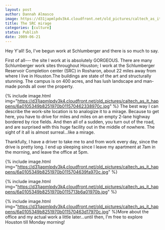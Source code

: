 ```yaml
---
layout: post
author: Dannah Almasco
image: https://d31japmlpdv3k4.cloudfront.net/old_pictures/caltech_as_it_happens/6a0105349b8251970b011570461927970c.jpg
title: The SRC mirage
categories: [culture]
status: Publish
date: 2009-06-21
---
```


Hey Y'all! So, I've begun work at Schlumberger and there is so much to say.

First of all--- the site I work at is absolutely GORGEOUS. There are many Schlumberger work sites throughout Houston; I work at the Schlumberger Reservoir Completion center (SRC) in Rosharon, about 22 miles away from where I live in Houston.The buildings are state of the art and structurally stunning. The campus is on 400 acres, and has lush landscape and man-made ponds all over the property. 


{% include image.html img="https://d31japmlpdv3k4.cloudfront.net/old_pictures/caltech_as_it_happens/6a0105349b8251970b011570462338970c.jpg" %}
The best way I can describe the work-site location is to analogize it to a mirage. Because to get here, you have to drive for miles and miles on an empty 2-lane highway bordered by rice fields. And then all of a sudden, you turn out of the road, and are surprised with this huge facility out in the middle of nowhere. The sight of it all is almost surreal...like a mirage.

Thankfully, I have a driver to take me to and from work every day, since the drive is pretty long. I end up sleeping since I leave my apartment at 7am in the morning, and leave the office at 5pm.


{% include image.html img="https://d31japmlpdv3k4.cloudfront.net/old_pictures/caltech_as_it_happens/6a0105349b8251970b0115704639fa970c.jpg" %}

{% include image.html img="https://d31japmlpdv3k4.cloudfront.net/old_pictures/caltech_as_it_happens/6a0105349b8251970b0115713b6a01970b.jpg" %}

{% include image.html img="https://d31japmlpdv3k4.cloudfront.net/old_pictures/caltech_as_it_happens/6a0105349b8251970b011570463d17970c.jpg" %}More about the office and my actual work a little later...until then, I'm free to explore Houston till Monday morning!
